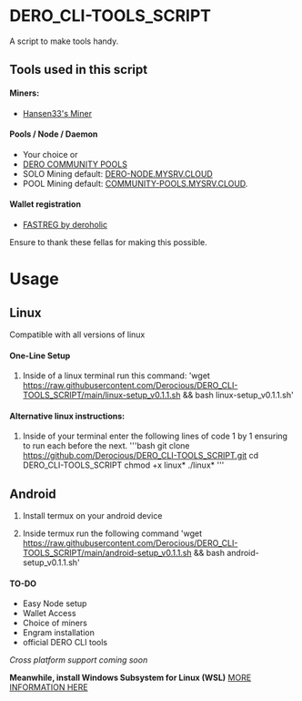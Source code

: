 # DERO_CLI-TOOLS_SCRIPT
A script to make tools handy. 

## Tools used in this script

#### Miners:
- [Hansen33's Miner](https://github.com/Hansen333/Hansen33-s-DERO-Miner)

#### Pools / Node / Daemon
- Your choice
or
- [DERO COMMUNITY POOLS](https://twitter.com/DeroCmtyPools) 
- SOLO Mining default: [DERO-NODE.MYSRV.CLOUD](https://dero-node.mysrv.cloud)
- POOL Mining default: [COMMUNITY-POOLS.MYSRV.CLOUD](https://community-pools.mysrv.cloud). 

#### Wallet registration
- [FASTREG by deroholic](https://github.com/deroholic/fastreg)

Ensure to thank these fellas for making this possible.


 
# Usage 
## Linux 
Compatible with all versions of linux

#### One-Line Setup
1. Inside of a linux terminal run this command: 'wget https://raw.githubusercontent.com/Derocious/DERO_CLI-TOOLS_SCRIPT/main/linux-setup_v0.1.1.sh && bash linux-setup_v0.1.1.sh'

#### Alternative linux instructions:
1. Inside of your terminal enter the following lines of code 1 by 1 ensuring to run each before the next.
   '''bash
   git clone https://github.com/Derocious/DERO_CLI-TOOLS_SCRIPT.git
   cd DERO_CLI-TOOLS_SCRIPT
   chmod +x linux*
   ./linux*
   '''

## Android 
1. Install termux on your android device

2. Inside termux run the following command 
'wget https://raw.githubusercontent.com/Derocious/DERO_CLI-TOOLS_SCRIPT/main/android-setup_v0.1.1.sh && bash android-setup_v0.1.1.sh'

#### TO-DO
- Easy Node setup
- Wallet Access
- Choice of miners
- Engram  installation
- official DERO CLI tools

*Cross platform support coming soon*

**Meanwhile, install Windows Subsystem for Linux (WSL)**
[MORE INFORMATION HERE](https://learn.microsoft.com/en-us/windows/wsl/install)
